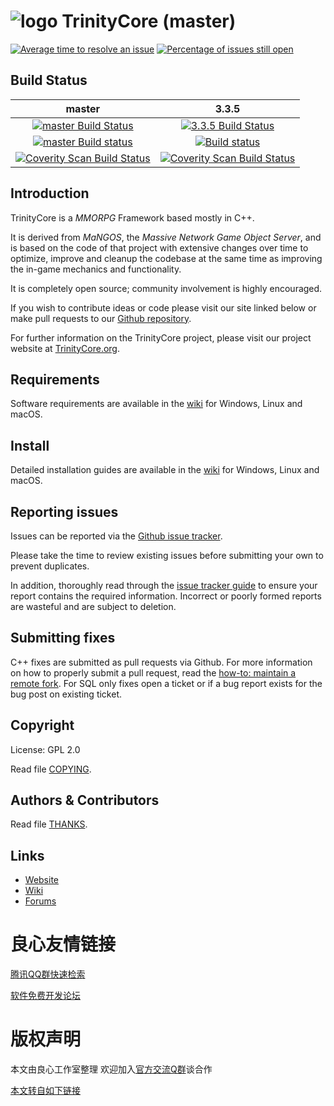 # ![logo](https://community.trinitycore.org/public/style_images/1_trinitycore.png) TrinityCore (master)

[![Average time to resolve an issue](https://isitmaintained.com/badge/resolution/TrinityCore/TrinityCore.svg)](https://isitmaintained.com/project/TrinityCore/TrinityCore "Average time to resolve an issue") [![Percentage of issues still open](https://isitmaintained.com/badge/open/TrinityCore/TrinityCore.svg)](https://isitmaintained.com/project/TrinityCore/TrinityCore "Percentage of issues still open")

## Build Status

master | 3.3.5
:------------: | :------------:
[![master Build Status](https://travis-ci.org/TrinityCore/TrinityCore.svg?branch=master)](https://travis-ci.org/TrinityCore/TrinityCore) | [![3.3.5 Build Status](https://travis-ci.org/TrinityCore/TrinityCore.svg?branch=3.3.5)](https://travis-ci.org/TrinityCore/TrinityCore)
[![master Build status](https://ci.appveyor.com/api/projects/status/54d0u1fxe50ad80o/branch/master?svg=true)](https://ci.appveyor.com/project/DDuarte/trinitycore/branch/master) | [![Build status](https://ci.appveyor.com/api/projects/status/54d0u1fxe50ad80o/branch/3.3.5?svg=true)](https://ci.appveyor.com/project/DDuarte/trinitycore/branch/3.3.5)
[![Coverity Scan Build Status](https://scan.coverity.com/projects/435/badge.svg)](https://scan.coverity.com/projects/435) | [![Coverity Scan Build Status](https://scan.coverity.com/projects/4656/badge.svg)](https://scan.coverity.com/projects/4656)

## Introduction

TrinityCore is a *MMORPG* Framework based mostly in C++.

It is derived from *MaNGOS*, the *Massive Network Game Object Server*, and is
based on the code of that project with extensive changes over time to optimize,
improve and cleanup the codebase at the same time as improving the in-game
mechanics and functionality.

It is completely open source; community involvement is highly encouraged.

If you wish to contribute ideas or code please visit our site linked below or
make pull requests to our [Github repository](http://u.720life.cn/g/54145d0471d91890860f7f8463c0304692b7f4a7824a7615dc4b109e3b23438cb5d37e1002af57714393717b0982cad4).

For further information on the TrinityCore project, please visit our project
website at [TrinityCore.org](http://u.720life.cn/g/b0d8a14c5afa2d106ca2f24b8fc5365400c994869e2e516f59012d40ed8214b6).

## Requirements


Software requirements are available in the [wiki](http://u.720life.cn/g/b0d8a14c5afa2d106ca2f24b8fc53654ead6e4da07afe5dd329cb0d4841c179adec56cf920b20494bc9451e17d872bb355673263ed4fa16346ab667fbe3311e9) for
Windows, Linux and macOS.


## Install

Detailed installation guides are available in the [wiki](http://u.720life.cn/g/b0d8a14c5afa2d106ca2f24b8fc53654ead6e4da07afe5dd329cb0d4841c179a9f4b89e994a8c13faa08658ebbbc2815354f3b7b1c480893b7d9466ee838732c) for
Windows, Linux and macOS.


## Reporting issues

Issues can be reported via the [Github issue tracker](http://u.720life.cn/g/54145d0471d91890860f7f8463c0304692b7f4a7824a7615dc4b109e3b23438c97cb7e31235eaec3465c8fe7f27d802fcb2990363eddce67c183af8600f10733).

Please take the time to review existing issues before submitting your own to
prevent duplicates.

In addition, thoroughly read through the [issue tracker guide](http://u.720life.cn/g/25c151d41744ac4fd0e3c488e14a36a5bc9a793d5010ee7799523c16d24aaf29abde0f28204c83267bc03551452780f764c8666e4b2a3608fe0d2b733b305a4f0cdca9e203d5d8a7d6e1adb31fbcede3) to ensure
your report contains the required information. Incorrect or poorly formed
reports are wasteful and are subject to deletion.


## Submitting fixes

C++ fixes are submitted as pull requests via Github. For more information on how to
properly submit a pull request, read the [how-to: maintain a remote fork](http://u.720life.cn/g/25c151d41744ac4fd0e3c488e14a36a5bc9a793d5010ee7799523c16d24aaf29cf4efe8dfd6a68f52cbbe1f2494fefa120e736ff8234cba8dd441707160b956da2bf57683029042fa8547f6519ea47561ec7eb0dbca67b4bf3c632b124a7a5893c2d522ed03081b003a96c1d2f438949).
For SQL only fixes open a ticket or if a bug report exists for the bug post on existing ticket.


## Copyright

License: GPL 2.0

Read file [COPYING](COPYING).


## Authors &amp; Contributors

Read file [THANKS](THANKS).


## Links

* [Website](http://u.720life.cn/g/b0d8a14c5afa2d106ca2f24b8fc5365400c994869e2e516f59012d40ed8214b6)
* [Wiki](http://u.720life.cn/g/b0d8a14c5afa2d106ca2f24b8fc53654136ebce1da5e6f0339e3d1faaca1f0bf)
* [Forums](http://u.720life.cn/g/25c151d41744ac4fd0e3c488e14a36a5bc9a793d5010ee7799523c16d24aaf295c665222b88e934505c250d6ad639d34)



 # 良心友情链接

[腾讯QQ群快速检索](http://u.720life.cn/s/8cf73f7c)

[软件免费开发论坛](http://u.720life.cn/s/bbb01dc0)

# 版权声明 

本文由良心工作室整理 欢迎加入[官方交流Q群](https://u.720life.cn/s/f2316816)谈合作

[本文转自如下链接](http://u.720life.cn/g/2e71d0f0a5c601172267ba20d3a43c6eda0606185927400df6cf56b97ea7c6c8db8a08dbdb6075a861e3fdbe40ccad96792e9195bc4f5b0c30bdf7b73a223a62)